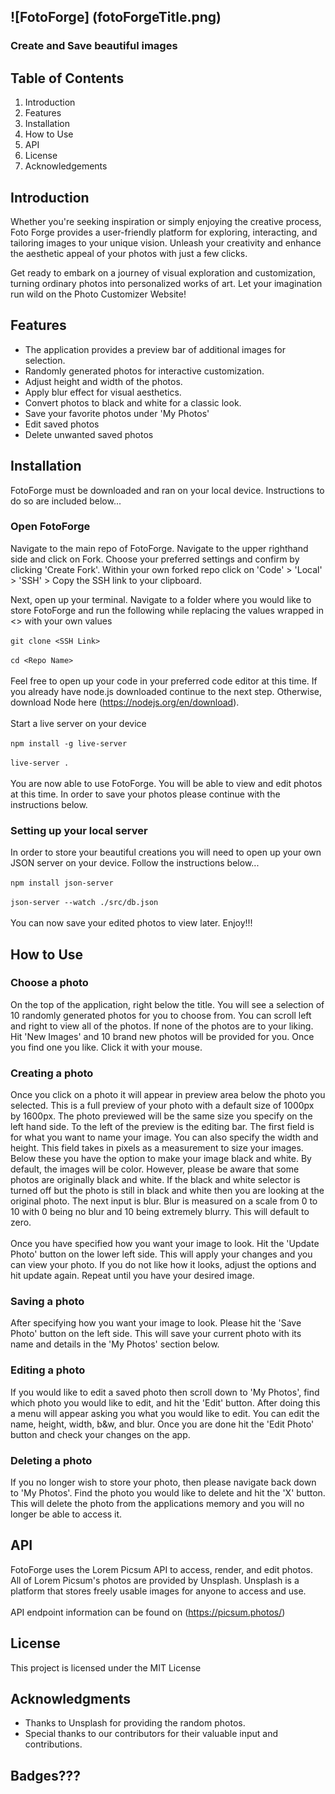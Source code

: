 
## ![FotoForge] (fotoForgeTitle.png)
### Create and Save beautiful images

## Table of Contents 
1. Introduction
2. Features
4. Installation
5. How to Use
6. API
7. License
8. Acknowledgements

##  Introduction

Whether you're seeking inspiration or simply enjoying the creative process, Foto Forge provides a user-friendly platform for exploring, interacting, and tailoring images to your unique vision. Unleash your creativity and enhance the aesthetic appeal of your photos with just a few clicks.

Get ready to embark on a journey of visual exploration and customization, turning ordinary photos into personalized works of art. Let your imagination run wild on the Photo Customizer Website!


## Features

- The application provides a preview bar of additional images for selection.
- Randomly generated photos for interactive customization.
- Adjust height and width of the photos.
- Apply blur effect for visual aesthetics.
- Convert photos to black and white for a classic look.
- Save your favorite photos under 'My Photos'
- Edit saved photos
- Delete unwanted saved photos

## Installation
FotoForge must be downloaded and ran on your local device. Instructions to do so are included below...

### Open FotoForge

Navigate to the main repo of FotoForge. Navigate to the upper righthand side and click on Fork. Choose your preferred settings and confirm by clicking 'Create Fork'. Within your own forked repo click on 'Code' > 'Local' > 'SSH' > Copy the SSH link to your clipboard. 

Next, open up your terminal. Navigate to a folder where you would like to store FotoForge and run the following while replacing the values wrapped in <> with your own values 
<br><br>
`git clone <SSH Link>`
<br><br>
`cd <Repo Name>`
<br><br>
Feel free to open up your code in your preferred code editor at this time. If you already have node.js downloaded continue to the next step. Otherwise, download Node here (https://nodejs.org/en/download). 
<br><br>
Start a live server on your device
<br><br>
`npm install -g live-server`
<br><br>
`live-server .`
<br><br>
You are now able to use FotoForge. You will be able to view and edit photos at this time. In order to save your photos please continue with the instructions below.

### Setting up your local server

In order to store your beautiful creations you will need to open up your own JSON server on your device. Follow the instructions below...
<br><br>
 `npm install json-server`
 <br><br>
`json-server --watch ./src/db.json`
 <br><br>
 You can now save your edited photos to view later. Enjoy!!!


## How to Use

### Choose a photo
On the top of the application, right below the title. You will see a selection of 10 randomly generated photos for you to choose from. You can scroll left and right to view all of the photos. If none of the photos are to your liking. Hit 'New Images' and 10 brand new photos will be provided for you. Once you find one you like. Click it with your mouse. 

### Creating a photo
Once you click on a photo it will appear in preview area below the photo you selected. This is a full preview of your photo with a default size of 1000px by 1600px. The photo previewed will be the same size you specify on the left hand side. To the left of the preview is the editing bar. The first field is for what you want to name your image. You can also specify the width and height. This field takes in pixels as a measurement to size your images. Below these you have the option to make your image black and white. By default, the images will be color. However, please be aware that some photos are originally black and white. If the black and white selector is turned off but the photo is still in black and white then you are looking at the original photo. The next input is blur. Blur is measured on a scale from 0 to 10 with 0 being no blur and 10 being extremely blurry. This will default to zero. 
<br><br>
Once you have specified how you want your image to look. Hit the 'Update Photo' button on the lower left side. This will apply your changes and you can view your photo. If you do not like how it looks, adjust the options and hit update again. Repeat until you have your desired image.

### Saving a photo
After specifying how you want your image to look. Please hit the 'Save Photo' button on the left side. This will save your current photo with its name and details in the 'My Photos' section below. 

### Editing a photo
If you would like to edit a saved photo then scroll down to 'My Photos', find which photo you would like to edit, and hit the 'Edit' button. After doing this a menu will appear asking you what you would like to edit. You can edit the name, height, width, b&w, and blur. Once you are done hit the 'Edit Photo' button and check your changes on the app. 

### Deleting a photo
If you no longer wish to store your photo, then please navigate back down to 'My Photos'. Find the photo you would like to delete and hit the 'X' button. This will delete the photo from the applications memory and you will no longer be able to access it.

## API
FotoForge uses the Lorem Picsum API to access, render, and edit photos. All of Lorem Picsum's photos are provided by Unsplash. Unsplash is a platform that stores freely usable images for anyone to access and use. 
<br><br>
API endpoint information can be found on (https://picsum.photos/)

## License 
This project is licensed under the MIT License

## Acknowledgments
-  Thanks to Unsplash for providing the random photos.
- Special thanks to our contributors for their valuable input and contributions.

## Badges???
